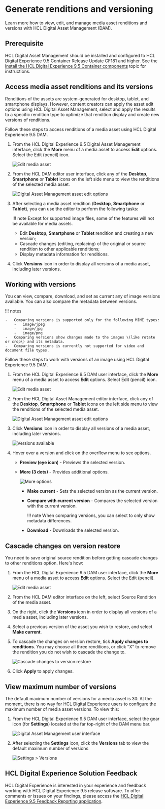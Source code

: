 # Generate renditions and versioning

Learn more how to view, edit, and manage media asset renditions and versions with HCL Digital Asset Management \(DAM\).

## Prerequisite

HCL Digital Asset Management should be installed and configured to HCL Digital Experience 9.5 Container Release Update CF181 and higher. See the [Install the HCL Digital Experience 9.5 Container components](../../index.md) topic for instructions.

## Access media asset renditions and its versions

Renditions of the assets are system-generated for desktop, tablet, and smartphone displays. However, content creators can apply the asset edit options using HCL Digital Asset Management, select and apply the results to a specific rendition type to optimize that rendition display and create new versions of renditions.

Follow these steps to access renditions of a media asset using HCL Digital Experience 9.5 DAM.

1.  From the HCL Digital Experience 9.5 Digital Asset Management interface, click the **More** menu of a media asset to access **Edit** options. Select the Edit \(pencil\) icon.

    ![Edit media asset](../../../../../images/dam_edit_media.png)

2.  From the HCL DAM editor user interface, click any of the **Desktop**, **Smartphone** or **Tablet** icons on the left side menu to view the renditions of the selected media asset.

    ![Digital Asset Management asset edit options](../../../../../images/dam_edit_crop_options.png)

3.  After selecting a media asset rendition (**Desktop**, **Smartphone** or **Tablet**), you can use the editor to perform the following tasks:

    !!! note 
        Except for supported image files, some of the features will not be available for media assets.

    -   Edit **Desktop**, **Smartphone** or **Tablet** rendition and creating a new version;
    -   Cascade changes (editing, replacing) of the original or source rendition to other applicable renditions;
    -   Display metadata information for renditions.

4.  Click **Versions** icon in order to display all versions of a media asset, including later versions.

## Working with versions

You can view, compare, download, and set as current any of image versions available. You can also compare the metadata between versions.

!!! notes

    -   Comparing versions is supported only for the following MIME types:
        -   image/jpeg
        -   image/jpg
        -   image/png
    -   Comparing versions show changes made to the images \(like rotate or crop\) and its metadata.
    -   Comparing versions is currently not supported for video and document file types.

Follow these steps to work with versions of an image using HCL Digital Experience 9.5 DAM.

1.  From the HCL Digital Experience 9.5 DAM user interface, click the **More** menu of a media asset to access **Edit** options. Select Edit \(pencil\) icon.

    ![Edit media asset](../../../../../images/dam_edit_media.png)

2.  From the HCL Digital Asset Management editor interface, click any of the **Desktop**, **Smartphone** or **Tablet** icons on the left side menu to view the renditions of the selected media asset.

    ![Digital Asset Management asset edit options](../../../../../images/dam_edit_crop_options.png)

3.  Click **Versions** icon in order to display all versions of a media asset, including later versions.

    ![Versions available](../../../../../images/dam_edit_crop_versions_available_preview.png)

4.  Hover over a version and click on the overflow menu to see options.
    -   **Preview (eye icon)** - Previews the selected version.
    -   **More (3 dots)** - Provides additional options.

        ![More options](../../../../../images/dam_edit_crop_versions_more.png)

        -   **Make current** - Sets the selected version as the current version.
        -   **Compare with current version** - Compares the selected version with the current version.

            !!! note 
                When comparing versions, you can select to only show metadata differences.

        -   **Download** - Downloads the selected version.

## Cascade changes on version restore

You need to save original source rendition before getting cascade changes to other renditions option. Here's how:

1.  From the HCL Digital Experience 9.5 DAM user interface, click the **More** menu of a media asset to access **Edit** options. Select the Edit (pencil).

    ![Edit media asset](../../../../../images/dam_edit_media.png)

2.  From the HCL DAM editor interface on the left, select Source Rendition of the media asset.
3.  On the right, click the **Versions** icon in order to display all versions of a media asset, including later versions.
4.  Select a previous version of the asset you wish to restore, and select **Make current**.
5.  To cascade the changes on version restore, tick **Apply changes to renditions**. You may choose all three renditions, or click "X" to remove the rendition you do not wish to cascade the change to.

    ![Cascade changes to version restore](../../../../../images/Cascade_changes_to_version_restore_HCL_DAM.png)

6. Click **Apply** to apply changes.


## View maximum number of versions

The default maximum number of versions for a media asset is 30. At the moment, there is no way for HCL Digital Experience users to configure the maximum number of media asset versions. To view this:

1.  From the HCL Digital Experience 9.5 DAM user interface, select the gear icon \(for **Settings**\) located at the far top-right of the DAM menu bar.

    ![Digital Asset Management user interface](../../../../../images/dam_upload_media_collections.png)

2.  After selecting the **Settings** icon, click the **Versions** tab to view the default maximum number of versions.

    ![Settings > Versions](../../../../../images/dam_settings_files_versions_plugins.png)


## HCL Digital Experience Solution Feedback

HCL Digital Experience is interested in your experience and feedback working with HCL Digital Experience 9.5 release software. To offer comments or issues on your findings, please access the [HCL Digital Experience 9.5 Feedback Reporting application](https://www.hclleap.com/apps/secure/org/app/158bbc7c-f357-4ef0-8023-654dd90780d4/launch/index.html?form=F_Form1).


